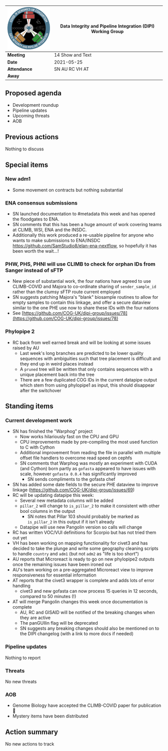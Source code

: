 | <img src="/assets/dipi.png" alt="DIPI Badge" width="150">      | Data Integrity and Pipeline Integration (DIPI) Working Group |
| -------------- | -------------------- |
| **Meeting**    | 14 Show and Text     |
| **Date**       | 2021-05-25           |
| **Attendance** | SN AU RC VH AT       |
| **Away**       |                      |

## Proposed agenda

* Development roundup
* Pipeline updates
* Upcoming threats
* AOB

## Previous actions

Nothing to discuss


## Special items

### New adm1
* Some movement on contracts but nothing substantial

### ENA consensus submissions
* SN launched documentation to #metadata this week and has opened the floodgates to ENA.
* SN comments that this has been a huge amount of work covering teams at CLIMB, WSI, ENA and the INSDC.
* Additionally this work produced a re-usable pipeline for anyone who wants to make submissions to ENA/INSDC https://github.com/SamStudio8/elan-ena-nextflow, so hopefully it has been worth the wait...!

### PHW, PHS, PHNI will use CLIMB to check for orphan IDs from Sanger instead of sFTP
* New piece of substantial work, the four nations have agreed to use CLIMB-COVID and Majora to co-ordinate sharing of `sender_sample_id` rather than the clumsy sFTP route current employed
* SN suggests patching Majora's "blank" biosample routines to allow for empty samples to contain this linkage, and offer a secure dataview similar to the one PHE use now to share these IDs with the four nations
* See [https://github.com/COG-UK/dipi-group/issues/78](https://github.com/COG-UK/dipi-group/issues/78)

### Phylopipe 2
* RC back from well earned break and will be looking at some issues raised by AU
    * Last week's long branches are predicted to be lower quality sequences with ambiguities such that tree placement is difficult and they end up in weird places instead
    * A `pruned` tree will be written that only contains sequences with a unique placement back into the tree
    * There are a few duplicated COG IDs in the current datapipe output which stem from using phylopipe1 as input, this should disappear after the switchover

## Standing items

### Current development work

* SN has finished the "Warphog" project
    * Now works hilariously fast on the CPU and GPU
    * CPU improvements made by pre-compiling the most used function to C with Cython
    * Additional improvement from reading the file in parallel with multiple offset file handlers to overcome read speed on cephfs
    * SN comments that Warphog was mostly an experiment with CUDA (and Cython) born partly as `gofasta` appeared to have issues with scale, however `gofasta 0.0.4` has significantly improved
        * SN sends compliments to the gofasta chef
* SN has added some date fields to the secure PHE dataview to improve linkage (https://github.com/COG-UK/dipi-group/issues/69)
* RC will be updating datapipe this week:
    * Several new metadata columns will be added
    * `pillar_2` will change to `is_pillar_2` to make it consistent with other bool columns in the output
        * SN notes that Pillar 103 should probably be marked as `is_pillar_2` in this output if it isn't already
    * Datapipe will use new Pangolin version so calls will change
* RC has written VOC/VUI definitions for Scorpio but has not tried them out yet
* VH has been working on mapping functionality for civet3 and has decided to take the plunge and write some geography cleaning scripts to handle `country` and `adm1` (but not `adm2` as "life is too short")
* AU reports that Microreact is ready to go on new phylopipe2 outputs once the remaining issues have been ironed out
* AU's team working on a pre-aggregated Microreact view to improve responsiveness for essential information
* AT reports that the civet3 wrapper is complete and adds lots of error handling
    * civet3 and new gofasta can now process 15 queries in 12 seconds, compared to 50 minutes (!)
* AT will merge Pangolin changes this week once documentation is complete
    * AU, RC and GISAID will be notified of the breaking changes when they are active
    * The panGUIlin flag will be deprecated
    * SN suggests any breaking changes should also be mentioned on to the DIPI changelog (with a link to more docs if needed)


### Pipeline updates

Nothing to report

### Threats

No new threats

### AOB

* Genome Biology have accepted the CLIMB-COVID paper for publication :tada:
* Mystery items have been distributed


## Action summary

No new actions to track
